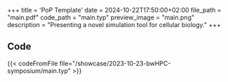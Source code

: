 +++
title = 'PoP Template'
date = 2024-10-22T17:50:00+02:00
file_path = "main.pdf"
code_path = "main.typ"
preview_image = "main.png"
description = "Presenting a novel simulation tool for cellular biology."
+++

## Code

{{< codeFromFile file="/showcase/2023-10-23-bwHPC-symposium/main.typ" >}}
